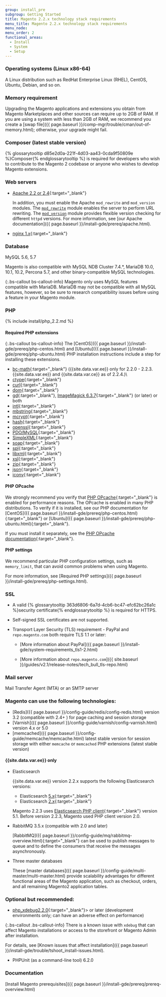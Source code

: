 ```yaml
---
group: install_pre
subgroup: Getting Started
title: Magento 2.2.x technology stack requirements
menu_title: Magento 2.2.x technology stack requirements
menu_node:
menu_order: 2
functional_areas:
  - Install
  - System
  - Setup
---
```


### Operating systems (Linux x86-64)

A Linux distribution such as RedHat Enterprise Linux (RHEL), CentOS, Ubuntu, Debian, and so on.

### Memory requirement

Upgrading the Magento applications and extensions you obtain from Magento Marketplaces and other sources can require up to 2GB of RAM. If you are using a system with less than 2GB of RAM, we recommend you create a [swap file]({{ page.baseurl }}/comp-mgr/trouble/cman/out-of-memory.html); otherwise, your upgrade might fail.

### Composer (latest stable version)
{% glossarytooltip d85e2d0a-221f-4d03-aa43-0cda9f50809e %}Composer{% endglossarytooltip %} is required for developers who wish to contribute to the Magento 2 codebase or anyone who wishes to develop Magento extensions.

### Web servers

*	[Apache 2.2 or 2.4](http://httpd.apache.org/download.cgi){:target="_blank"}

	In addition, you must enable the Apache `mod_rewrite` and `mod_version` modules. The [`mod_rewrite`](https://httpd.apache.org/docs/2.4/mod/mod_rewrite.html) module enables the server to perform URL rewriting. The [`mod_version`](https://httpd.apache.org/docs/2.4/mod/mod_version.html) module provides flexible version checking for different `httpd` versions. For more information, see [our Apache documentation]({{ page.baseurl }}/install-gde/prereq/apache.html).

*	[nginx 1.x](https://nginx.org/en/download.html){:target="_blank"}

### Database

MySQL 5.6, 5.7

Magento is also compatible with MySQL NDB Cluster 7.4.&#42;, MariaDB 10.0, 10.1, 10.2, Percona 5.7, and other binary-compatible MySQL technologies.

{:.bs-callout bs-callout-info}
Magento only uses MySQL features compatible with MariaDB. MariaDB may not be compatible with all MySQL features, however, so be sure to research compatibility issues before using a feature in your Magento module.

### PHP

{% include install/php_2.2.md %}

#### Required PHP extensions

{:.bs-callout bs-callout-info}
The [CentOS]({{ page.baseurl }}/install-gde/prereq/php-centos.html) and [Ubuntu]({{ page.baseurl }}/install-gde/prereq/php-ubuntu.html) PHP installation instructions include a step for installing these extensions.

*	[bc-math](http://php.net/manual/en/book.bc.php){:target="_blank"} ({{site.data.var.ee}} only for 2.2.0 - 2.2.3. {{site.data.var.ee}} and {{site.data.var.ce}} as of 2.2.4.)\
*   [ctype](http://php.net/manual/en/book.ctype.php){:target="_blank"}
*   [curl](http://php.net/manual/en/book.curl.php){:target="_blank"}
*   [dom](http://php.net/manual/en/book.dom.php){:target="_blank"}
*   [gd](http://php.net/manual/en/book.image.php){:target="_blank"}, [ImageMagick 6.3.7](http://php.net/manual/en/book.imagick.php){:target="_blank"} (or later) or both
*   [intl](http://php.net/manual/en/book.intl.php){:target="_blank"}
*   [mbstring](http://php.net/manual/en/book.mbstring.php){:target="_blank"}
*   [mcrypt](http://php.net/manual/en/book.mcrypt.php){:target="_blank"}
*   [hash](http://php.net/manual/en/book.hash.php){:target="_blank"}
*   [openssl](http://php.net/manual/en/book.openssl.php){:target="_blank"}
*   [PDO/MySQL](http://php.net/manual/en/ref.pdo-mysql.php){:target="_blank"}
*   [SimpleXML](http://php.net/manual/en/book.simplexml.php){:target="_blank"}
*   [soap](http://php.net/manual/en/book.soap.php){:target="_blank"}
*   [spl](http://php.net/manual/en/book.spl.php){:target="_blank"}
*   [libxml](http://php.net/manual/en/book.libxml.php){:target="_blank"}
*   [xsl](http://php.net/manual/en/book.xsl.php){:target="_blank"}
*   [zip](http://php.net/manual/en/book.zip.php){:target="_blank"}
*	[json](http://php.net/manual/en/book.json.php){:target="_blank"}
*	[iconv](http://php.net/manual/en/book.iconv.php){:target="_blank"}

#### PHP OPcache

We strongly recommend you verify that [PHP OPcache](http://php.net/manual/en/intro.opcache.php){:target="_blank"} is enabled for performance reasons. The OPcache is enabled in many PHP distributions. To verify if it is installed, see our PHP documentation for [CentOS]({{ page.baseurl }}/install-gde/prereq/php-centos.html){:target="_blank"} or [Ubuntu]({{ page.baseurl }}/install-gde/prereq/php-ubuntu.html){:target="_blank"}.

If you must install it separately, see the [PHP OPcache documentation](http://php.net/manual/en/opcache.setup.php){:target="_blank"}.

#### PHP settings

We recommend particular PHP configuration settings, such as `memory_limit`, that can avoid common problems when using Magento.

For more information, see [Required PHP settings]({{ page.baseurl }}/install-gde/prereq/php-settings.html).

### SSL

*	A valid {% glossarytooltip 363d6806-6a7d-4cb6-bc47-efc62bc26a1c %}security certificate{% endglossarytooltip %} is required for HTTPS.
*	Self-signed SSL certificates are not supported.
*	Transport Layer Security (TLS) requirement - PayPal and `repo.magento.com` both require TLS 1.1 or later:

	*	[More information about PayPal]({{ page.baseurl }}/install-gde/system-requirements_tls1-2.html)

	*	[More information about `repo.magento.com`]({{ site.baseurl }}/guides/v2.1/release-notes/tech_bull_tls-repo.html)

### Mail server

Mail Transfer Agent (MTA) or an SMTP server

### Magento can use the following technologies:

*	[Redis]({{ page.baseurl }}/config-guide/redis/config-redis.html) version 3.2 (compatible with 2.4+ ) for page caching and session storage
*	[Varnish]({{ page.baseurl }}/config-guide/varnish/config-varnish.html) version 4.x or 5.0
*	[memcached]({{ page.baseurl }}/config-guide/memcache/memcache.html) latest stable version for session storage with either `memcache` or `memcached` PHP extensions (latest stable version)

####	{{site.data.var.ee}} only

*	Elasticsearch

    {{site.data.var.ee}} version 2.2.x supports the following Elasticsearch versions:

    *	Elasticsearch [5.x](https://www.elastic.co/downloads/past-releases/elasticsearch-5-2-2){:target="_blank"}
    *	Elasticsearch [2.x](https://www.elastic.co/downloads/past-releases/elasticsearch-2-4-5){:target="_blank"}

    Magento 2.2.3 uses [Elasticsearch PHP client](https://github.com/elastic/elasticsearch-php){:target="_blank"} version 5.1. Before version 2.2.3, Magento used PHP client version 2.0.

*	RabbitMQ 3.5.x (compatible with 2.0 and later)

    [RabbitMQ]({{ page.baseurl }}/config-guide/mq/rabbitmq-overview.html){:target="_blank"} can be used to publish messages to queue and to define the consumers that receive the messages asynchronously.

*	Three master databases

    These [master databases]({{ page.baseurl }}/config-guide/multi-master/multi-master.html) provide scalability advantages for different functional areas of the Magento application, such as checkout, orders, and all remaining Magento2 application tables.

### Optional but recommended:

*	[php_xdebug2.2.0](http://xdebug.org/download.php){:target="_blank"}> or later (development environments only; can have an adverse effect on performance)

{:.bs-callout .bs-callout-info}
There is a known issue with <code>xdebug</code> that can affect Magento installations or access to the storefront or Magento Admin after installation.

For details, see [Known issues that affect installation]({{ page.baseurl }}/install-gde/trouble/tshoot_install-issues.html).

*	PHPUnit (as a command-line tool) 6.2.0

### Documentation
[Install Magento prerequisites]({{ page.baseurl }}/install-gde/prereq/prereq-overview.html)
